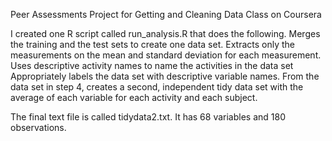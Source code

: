 
Peer Assessments Project for Getting and Cleaning Data Class on Coursera

I created one R script called run_analysis.R that does the following. 
Merges the training and the test sets to create one data set.
Extracts only the measurements on the mean and standard deviation for each measurement. 
Uses descriptive activity names to name the activities in the data set
Appropriately labels the data set with descriptive variable names. 
From the data set in step 4, creates a second, independent tidy data set with the average of each variable for each activity and each subject.

The final text file is called tidydata2.txt. It has 68 variables and 180 observations. 
